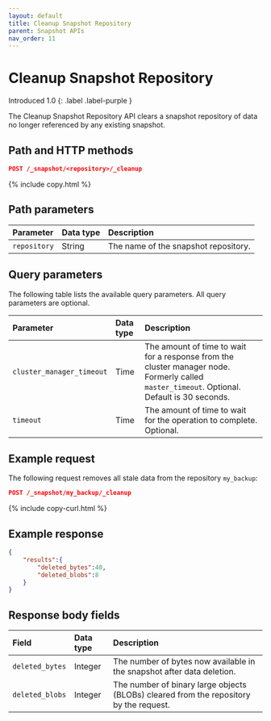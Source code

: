 ```yaml
---
layout: default
title: Cleanup Snapshot Repository
parent: Snapshot APIs
nav_order: 11
---
```


# Cleanup Snapshot Repository 
Introduced 1.0
{: .label .label-purple }

The Cleanup Snapshot Repository API clears a snapshot repository of data no longer referenced by any existing snapshot.

## Path and HTTP methods

```json
POST /_snapshot/<repository>/_cleanup
```
{% include copy.html %}


## Path parameters

| Parameter | Data type | Description |
| :--- | :--- | :--- |
| `repository` | String | The name of the snapshot repository. |

## Query parameters

The following table lists the available query parameters. All query parameters are optional.

| Parameter |  Data type | Description |
| :--- | :--- | :--- |
| `cluster_manager_timeout` | Time | The amount of time to wait for a response from the cluster manager node. Formerly called `master_timeout`. Optional. Default is 30 seconds. |
| `timeout` | Time | The amount of time to wait for the operation to complete. Optional.|

## Example request

The following request removes all stale data from the repository `my_backup`:

```json
POST /_snapshot/my_backup/_cleanup
```
{% include copy-curl.html %}


## Example response

```json
{
	"results":{
		"deleted_bytes":40,
		"deleted_blobs":8
	}
}
```

## Response body fields

| Field | Data type | Description |
| :--- | :--- | :--- |
| `deleted_bytes` | Integer | The number of bytes now available in the snapshot after data deletion. |
| `deleted_blobs` | Integer | The number of binary large objects (BLOBs) cleared from the repository by the request. |

